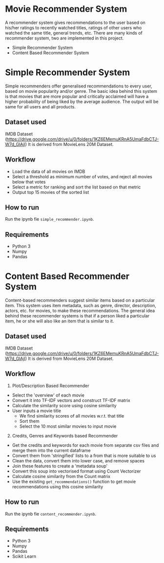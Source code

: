 # Movie Recommender System

A recommender system gives recommendations to the user based on his/her ratings to recently watched titles, ratings of other users who watched the same title, general trends, etc. There are many kinds of recommender system, two are implemented in this project.

- Simple Recommender System
- Content Based Recommender System

# Simple Recommender System

Simple recommenders offer generalised recommendations to every user, based on movie popularity and/or genre. The basic idea behind this system is that movies that are more popular and critically acclaimed will have a higher probability of being liked by the average audience.  The output will be same for all users and all products.

## Dataset used

IMDB Dataset (https://drive.google.com/drive/u/0/folders/1KZ6EMemuKRnA5UmaFdbCTJ-W7d_GlAjI)
It is derived from MovieLens 20M Dataset.

## Workflow

- Load the data of all movies on IMDB
- Select a threshold as minimum number of votes, and reject all movies below that votes
- Select a metric for ranking and sort the list based on that metric
- Output top 15 movies of the sorted list

## How to run
Run the ipynb fie `simple_recommender.ipynb`. 

## Requirements

- Python 3
- Numpy
- Pandas

# Content Based Recommender System

Content-based recommenders suggest similar items based on a particular item. This system uses item metadata, such as genre, director, description, actors, etc. for movies, to make these recommendations. The general idea behind these recommender systems is that if a person liked a particular item, he or she will also like an item that is similar to it.

## Dataset used

IMDB Dataset (https://drive.google.com/drive/u/0/folders/1KZ6EMemuKRnA5UmaFdbCTJ-W7d_GlAjI)
It is derived from MovieLens 20M Dataset.

## Workflow

1) Plot/Description Based Recommender
  - Select the 'overview' of each movie
  - Convert it into TF-IDF vectors and construct TF-IDF matrix
  - Calculate the similarity score using cosine similarity
  - User inputs a movie title
    - We find similarity scores of all movies w.r.t. that title
    - Sort them
    - Select the 10 most similar movies to input movie

2) Credits, Genres and Keywords based Recommender
  - Get the credits and keywords for each movie from separate csv files and merge them into the current dataframe
  - Convert them from 'stringified' lists to a from that is more suitable to us
  - Clean the data, convert them into lower case, and remove spaces
  - Join these features to create a 'metadata soup'
  - Convert this soup into vectorised format using Count Vectorizer
  - Calculate cosine similarity from the Count matrix
  - Use the existing `get_recommendations()` function to get movie recommendations using this cosine similarity

## How to run
Run the ipynb fie `content_recommender.ipynb`. 

## Requirements

- Python 3
- Numpy
- Pandas
- Scikit Learn





